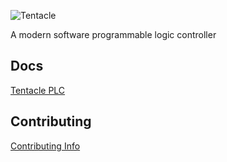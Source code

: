 ![Tentacle](https://res.cloudinary.com/jarautomation/image/upload/c_scale,w_250/v1620021619/logos/tentacle-light.png)

A modern software programmable logic controller

## Docs

[Tentacle PLC](https://www.tentacleplc.com)


## Contributing

[Contributing Info](contribute.md)